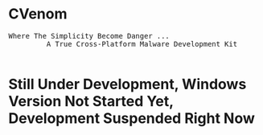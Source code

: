 # CVenom
<pre>
Where The Simplicity Become Danger ...
         A True Cross-Platform Malware Development Kit
      
</pre>
<h1>Still Under Development, Windows Version Not Started Yet, Development Suspended Right Now</h1>
